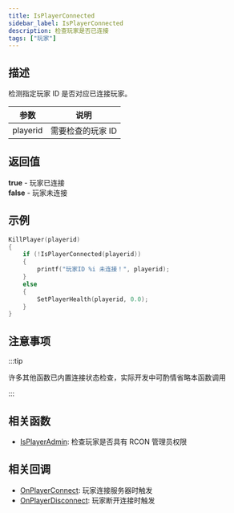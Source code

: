 ```yaml
---
title: IsPlayerConnected
sidebar_label: IsPlayerConnected
description: 检查玩家是否已连接
tags: ["玩家"]
---
```


## 描述

检测指定玩家 ID 是否对应已连接玩家。

| 参数     | 说明              |
| -------- | ----------------- |
| playerid | 需要检查的玩家 ID |

## 返回值

**true** - 玩家已连接  
**false** - 玩家未连接

## 示例

```c
KillPlayer(playerid)
{
    if (!IsPlayerConnected(playerid))
    {
        printf("玩家ID %i 未连接！", playerid);
    }
    else
    {
        SetPlayerHealth(playerid, 0.0);
    }
}
```

## 注意事项

:::tip

许多其他函数已内置连接状态检查，实际开发中可酌情省略本函数调用

:::

## 相关函数

- [IsPlayerAdmin](IsPlayerAdmin): 检查玩家是否具有 RCON 管理员权限

## 相关回调

- [OnPlayerConnect](../callbacks/OnPlayerConnect): 玩家连接服务器时触发
- [OnPlayerDisconnect](../callbacks/OnPlayerDisconnect): 玩家断开连接时触发
